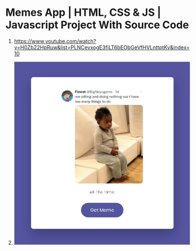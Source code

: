 # Memes App | HTML, CSS & JS | Javascript Project With Source Code

1. <https://www.youtube.com/watch?v=H0Zb22HpRuw&list=PLNCevxogE3fiLT6bEObGeVfHVLnttptKv&index=10>

2. ![캡쳐](screenshot.gif)
